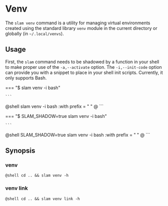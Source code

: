 # Venv

The `slam venv` command is a utility for managing virtual environments created using the standard library `venv`
module in the current directory or globally (in `~/.local/venvs`).

## Usage

First, the `slam` command needs to be shadowed by a function in your shell to make proper use of the `-a,--activate`
option. The `-i,--init-code` option can provide you with a snippet to place in your shell init scripts. Currently,
it only supports Bash.

=== "$ slam venv -i bash"

    ```
@shell slam venv -i bash :with prefix = "    " @
    ```

=== "$ SLAM_SHADOW=true slam venv -i bash"

    ```
@shell SLAM_SHADOW=true slam venv -i bash :with prefix = "    " @
    ```

## Synopsis

### venv

```
@shell cd .. && slam venv -h
```

### venv link

```
@shell cd .. && slam venv link -h
```
